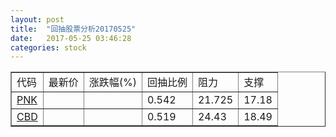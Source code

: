 ```yaml
---
layout: post
title:  "回抽股票分析20170525"
date:   2017-05-25 03:46:28
categories: stock
---
```

<script type="text/javascript">
var stockList = []
stockList.push('gb_pnk');
stockList.push('gb_cbd');
</script>
<table border="1">
 <tr>
 <td>代码</td>
 <td>最新价</td>
 <td>涨跌幅(%)</td>
 <td>回抽比例</td>
 <td>阻力</td>
 <td>支撑</td>
</tr>
  <tr id="pnk">
  <td><a href="http://stock.finance.sina.com.cn/usstock/quotes/PNK.html" target="_blank">PNK</a></td><td></td><td></td><td>0.542</td><td>21.725</td><td>17.18</td></tr>
  <tr id="cbd">
  <td><a href="http://stock.finance.sina.com.cn/usstock/quotes/CBD.html" target="_blank">CBD</a></td><td></td><td></td><td>0.519</td><td>24.43</td><td>18.49</td></tr>
</table>
